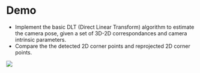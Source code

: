 # Demo

* Implement the basic DLT (Direct Linear Transform) algorithm to estimate the camera pose, given a set of 3D-2D correspondances and camera intrinsic parameters.
* Compare the the detected 2D corner points and reprojected 2D corner points.

![](results/demo.gif)